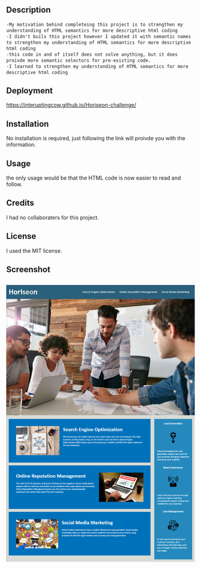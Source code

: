 # <Horiseon Semantics Challenge>

## Description

    -My motivation behind completeing this project is to strengthen my understanding of HTML semantics for more descriptive html coding
    -I didn't buils this project however I updated it with semantic names to strengthen my understanding of HTML semantics for more descriptive html coding
    -this code in and of itself does not solve anything, but it does proivde more semantic selectors for pre-existing code.
    -I learned to strengthen my understanding of HTML semantics for more descriptive html coding

## Deployment

https://interuptingcow.github.io/Horiseon-challenge/

## Installation

No installation is required, just following the link will proivde you with the information.

## Usage

the only usage would be that the HTML code is now easier to read and follow.

## Credits

I had no collaboraters for this project.

## License

I used the MIT license.

## Screenshot

![Horiseon Screenshot](image.png)
---